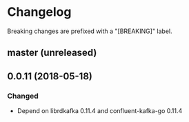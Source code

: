 # Changelog

Breaking changes are prefixed with a "[BREAKING]" label.

## master (unreleased)




## 0.0.11 (2018-05-18)

### Changed

- Depend on librdkafka 0.11.4 and confluent-kafka-go 0.11.4
